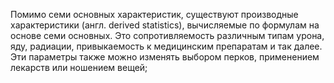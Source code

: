 Помимо семи основных характеристик, существуют производные характеристики (англ. derived statistics), вычисляемые по формулам на основе семи основных. Это сопротивляемость различным типам урона, яду, радиации, привыкаемость к медицинским препаратам и так далее. Эти параметры также можно изменять выбором перков, применением лекарств или ношением вещей;
